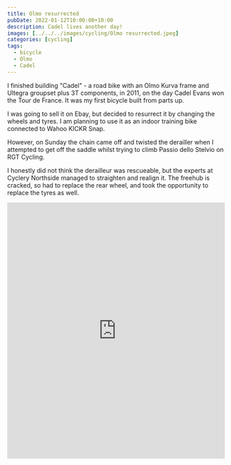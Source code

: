 ```yaml
---
title: Olmo resurrected
pubDate: 2022-01-12T10:00:00+10:00
description: Cadel lives another day!
images: [../../../images/cycling/Olmo resurrected.jpeg]
categories: [cycling]
tags:
  - bicycle
  - Olmo
  - Cadel
---
```


I finished building "Cadel" - a road bike with an Olmo Kurva frame and Ultegra
groupset plus 3T components, in 2011, on the day Cadel Evans won the Tour
de France. It was my first bicycle built from parts up.

I was going to sell it on Ebay, but decided to resurrect it by changing the
wheels and tyres. I am planning to use it as an indoor training bike connected
to Wahoo KICKR Snap.

However, on Sunday the chain came off and twisted the derailler when I attempted to get off the saddle whilst trying to climb Passio dello Stelvio on RGT Cycling.

I honestly did not think the derailleur was rescueable, but the experts at Cyclery Northside managed to straighten and realign it. The freehub is cracked, so had to replace the rear wheel, and took the opportunity to replace the tyres as well.

<iframe src="https://www.facebook.com/plugins/post.php?href=https%3A%2F%2Fwww.facebook.com%2Fchris1.tham%2Fposts%2Fpfbid0CDGnTV1tZwzQp4Wd3FhmnreRJ6VF3YCgE3G4TtLCPKeM3QjpGS97oVJaJRQy1pZZl&show_text=true&width=500" width="500" height="588" style="border:none;overflow:hidden" scrolling="no" frameborder="0" allowfullscreen="true" allow="autoplay; clipboard-write; encrypted-media; picture-in-picture; web-share"></iframe>
